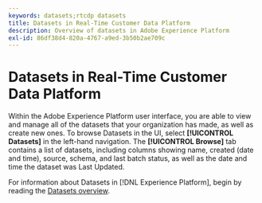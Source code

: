 ```yaml
---
keywords: datasets;rtcdp datasets
title: Datasets in Real-Time Customer Data Platform
description: Overview of datasets in Adobe Experience Platform
exl-id: 86df38d4-820a-4767-a9ed-3b50b2ae709c
---
```

# Datasets in Real-Time Customer Data Platform

Within the Adobe Experience Platform user interface, you are able to view and manage all of the datasets that your organization has made, as well as create new ones. To browse Datasets in the UI, select **[!UICONTROL Datasets]** in the left-hand navigation. The **[!UICONTROL Browse]** tab contains a list of datasets, including columns showing name, created (date and time), source, schema, and last batch status, as well as the date and time the dataset was Last Updated.

For information about Datasets in [!DNL Experience Platform], begin by reading the [Datasets overview](../../catalog/datasets/overview.md).
